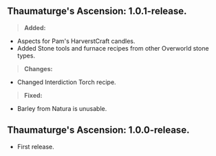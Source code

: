 ## **Thaumaturge's Ascension: 1.0.1-release.**
>**Added:**
- Aspects for Pam's HarverstCraft candles.
- Added Stone tools and furnace recipes from other Overworld stone types.
>**Changes:**
- Changed Interdiction Torch recipe.
>**Fixed:**
- Barley from Natura is unusable.

## **Thaumaturge's Ascension: 1.0.0-release.**
- First release.
